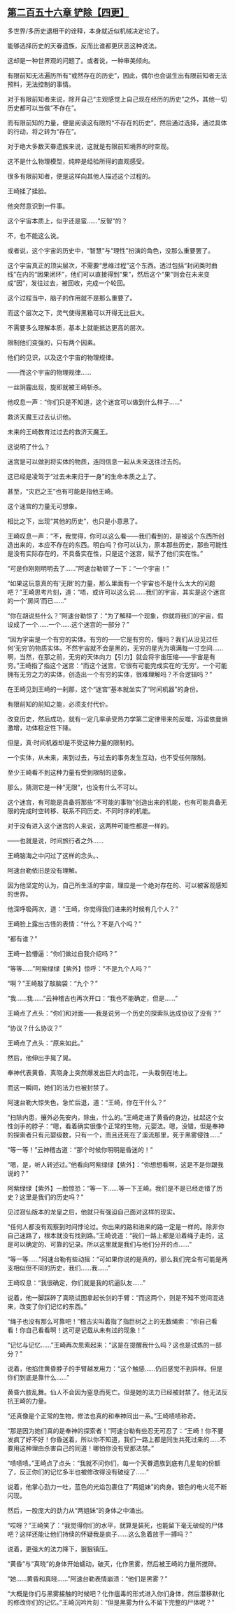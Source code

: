 ## [第二百五十六章 铲除【四更】](https://www.xxbiquge.com/11_11207/9245273.html)


  多世界/多历史退相干的诠释，本身就近似机械决定论了。

  能够选择历史的天眷遗族，反而比谁都更厌恶这种说法。

  这却是一种世界观的问题了。或者说，一种审美倾向。

  有限前知无法遍历所有“或然存在的历史”，因此，偶尔也会诞生出有限前知者无法预料，无法控制的事情。

  对于有限前知者来说，除开自己“主观感觉上自己现在经历的历史”之外，其他一切历史都可以当做“不存在”。

  而有限前知的力量，便是阅读这有限的“不存在的历史”，然后通过选择，通过具体的行动，将之转为“存在”。

  对于绝大多数天眷遗族来说，这就是有限前知境界的时空观。

  这不是什么物理模型，纯粹是经验所得的直观感受。

  很多有限前知者，便是这样向其他人描述这个过程的。

  王崎揉了揉脸。

  他突然意识到一件事。

  这个宇宙本质上，似乎还是蛮……“反智”的？

  不，也不能这么说。

  或者说，这个宇宙的历史中，“智慧”与“理性”扮演的角色，没那么重要罢了。

  这个宇宙真正的顶尖层次，不需要“思维过程”这个东西。透过包括“封闭类时曲线”在内的“因果闭环”，他们可以直接得到“果”，然后这个“果”则会在未来变成“因”，发往过去，被回收，完成一个轮回。

  这个过程当中，脑子的作用就不是那么重要了。

  而这个层次之下，灵气使得黑箱可以开得无比巨大。

  不需要多么理解本质，基本上就能抵达更高的层次。

  限制他们变强的，只有两个因素。

  他们的见识，以及这个宇宙的物理规律。

  ——而这个宇宙的物理规律……

  一丝阴霾出现，旋即就被王崎斩杀。

  他叹息一声：“你们只是不知道，这个迷宫可以做到什么样子……”

  救济天魔王过去认识他。

  未来的王崎教育过过去的救济天魔王。

  这说明了什么？

  迷宫是可以做到将实体的物质，连同信息一起从未来送往过去的。

  这已经是凌驾于“过去未来归于一身”的生命本质之上了。

  甚至，“灾厄之王”也有可能是指他王崎。

  这个迷宫的力量无可想象。

  相比之下，出现“其他的历史”，也只是小意思了。

  王崎叹息一声：“不，我觉得，你可以这么看——我们看到的，是被这个东西所创造出来的，本应不存在的东西。明白吗？你可以认为，原本那些历史，那些可能性是没有实际存在的，不具备实在性，只是这个迷宫，赋予了他们实在性。”

  “可是你刚刚明明去了……”阿速台勒顿了一下：“一个宇宙！”

  “如果这玩意真的有‘无限’的力量，那么里面有一个宇宙也不是什么太大的问题吧？”王崎思考片刻，道：“唔，或许可以这么说……我们的宇宙，其实是这个迷宫的一个‘房间’而已……”

  “你在胡说些什么？”阿速台勒惊了：“为了解释一个现象，你就将我们的宇宙，假设成了一个……一个……这个迷宫的一部分？”

  “因为宇宙是一个有穷的实体。有穷的——它是有穷的，懂吗？我们从没见过任何‘无穷’的物质实体。不然宇宙就不会是黑的，无穷的星光为填满每一寸空间……啊，当然，在那之前，无穷的天体向力【引力】就会将宇宙压缩——宇宙是有穷。”王崎指了指这个迷宫：“而这个迷宫，它很有可能完成实在的‘无穷’。一个可能拥有无穷之力的实体，创造出一个有穷的实体，很难理解吗？不合逻辑吗？”

  在王崎见到王崎的一刹那，这个“迷宫”基本就坐实了“时间机器”的身份。

  有限前知的前知之能，必须支付代价。

  改变历史，然后成功，就有一定几率承受热力学第二定律带来的反噬，冯诺依曼熵激增，功体稳定性下降。

  但是，真·时间机器却是不受这种力量的限制的。

  一个实体，从未来，来到过去，与过去的事务发生互动，也不受任何限制。

  至少王崎看不到这种力量有受到限制的迹象。

  那么，猜测它是一种“无限”，也没有什么不可以。

  这个迷宫，有可能是具备将那些“不可能的事物”创造出来的机能，也有可能具备无限的完成时空转移、联系不同历史、不同时序的机能。

  对于没有进入这个迷宫的人来说，这两种可能性都是一样的。

  ——也就是说，时间旅行者之外……

  王崎脑海之中闪过了这样的念头。、

  阿速台勒依旧是没有理解。

  因为他坚定的认为，自己所生活的宇宙，理应是一个绝对存在的、可以被客观感知的世界。

  他深呼吸两次，道：“王崎，你觉得我们进来的时候有几个人？”

  王崎脸上露出古怪的表情：“什么？不是八个吗？”

  “都有谁？”

  王崎一脸懵逼：“你们做过自我介绍吗？”

  “等等……”阿紫绿绿【紫外】惊呼：“不是九个人吗？”

  “啊？”王崎敲了敲脑袋：“九个？”

  “我……我……”云神稽古也再次开口：“我也不能确定，但是……”

  王崎点了点头：“你们和对面——我是说另一个历史的探索队达成协议了没有？”

  “协议？什么协议？”

  王崎点了点头：“原来如此。”

  然后，他伸出手晃了晃。

  奉神代表黄昏、真晓身上突然爆发出巨大的血花，一头栽倒在地上。

  而这一瞬间，她们的法力也被封禁了。

  阿速台勒大惊失色，急忙后退，道：“王崎，你在干什么？”

  “扫除内患，攘外必先安内，除虫，什么的。”王崎走进了黄昏的身边，扯起这个女性剑手的脖子：“嗯，看着确实很像个正常的生物，元婴法。嗯，没错，但是奉神的探索者只有元婴级数，只有一个，而且还死在了溪流那里，死于黑雾侵蚀……”

  “等一等！”云神稽古道：“那个时候你明明是昏迷的！”

  “嗯，是，听人转述过。”他看向阿紫绿绿【紫外】：“你想想看啊，这是不是你跟我说的？”

  阿紫绿绿【紫外】一脸惊恐：“等一下……等一下王崎。我们是不是已经走错了历史？这里是我们的历史吗？”

  见过寂仙版本的龙皇之后，他就只有强迫自己面对这样的现实。

  “任何人都没有观察到时间悖论过。你出来的路和进来的路一定是一样的。除非你自己迷路了，根本就没有找到路。”王崎说道：“我们一路上都是沿着绳子走的，这是可以确定的、可靠的记录。所以这里就是我们与他们分开的点……”

  “等一等……”阿速台勒有些动摇：“可如果你说的是真的，那么我们完全有可能是两支相似但不同的历史，我们……我……”

  王崎叹息：“我很确定，你们就是我的坑逼队友……”

  说着，他一脚踩碎了真晓试图拿起长剑的手臂：“而这两个，则是不知不觉间混进来，改变了你们记忆的东西。”

  “绳子也没有那么可靠吧！”稽古尖叫着指了指巨树之上的无数绳索：“你自己看看！你自己看看啊！这可是记载从未有过的现象！”

  “记忆与记忆……”王崎再次思索起来：“这是在提醒我什么吗？这也是试炼的一部分？”

  说着，他掐住黄昏脖子的手臂越发用力：“这个触感……仍旧感觉不到异样。但是你们到底是靠什么……”

  黄昏六肢乱舞。仙人不会因为窒息而死亡。但是她的法力已经被封禁了。他无法反抗王崎的力量。

  “还真像是个正常的生物，修法也真的和奉神同出一系。”王崎啧啧称奇。

  “那是因为她们真的是奉神的探索者！”阿速台勒有些忍无可忍了：“王崎！你不要发疯了好不好！你昏迷着，所以你不知道，我们一路上都是同生共死过来的……不要用这种理由杀害自己的同道！哪怕你没有受那法禁。”

  “啧啧啧。”王崎点了点头：“我就不问你们，每一个天眷遗族到底有几星甸的份额了，反正你们的记忆多半也被修改得没有破绽了……”

  说着，他掌心劲力一吐，蓝色的光焰包裹住了“两姐妹”的肉身。银色的电火花不断闪现。

  然后，一股庞大的劲力从“两姐妹”的身体之中涌出。

  “哎呀？”王崎笑了：“我觉得你们的水平，就算是装死，也能留下毫无破绽的尸体吧？这样还能让他们持续的怀疑我是疯子……这么急着放手一搏吗？”

  说着，更强大的法力降下，狠狠镇压。

  “黄昏”与“真晓”的身体开始蠕动，破灭，化作黑雾，然后被王崎的力量所搅碎。

  “她……黄昏和真晓……”阿速台勒表情崩溃：“他们是黑雾？”

  “大概是你们与黑雾接触的时候吧？化作瘟毒的形式进入你们身体，然后潜移默化的修改你们的记忆。”王崎沉吟片刻：“但是黑雾为什么不留下完整的尸体呢？”
